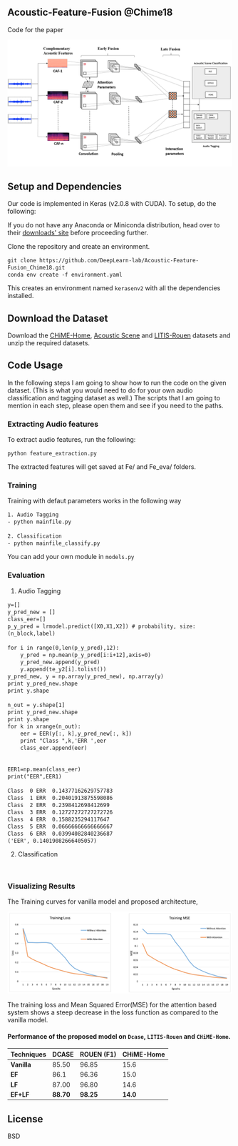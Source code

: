 ## Acoustic-Feature-Fusion @Chime18

Code for the paper

![](https://github.com/DeepLearn-lab/Acoustic-Feature-Fusion_Chime18/blob/master/architecture/img.png)

## Setup and Dependencies
Our code is implemented in Keras (v2.0.8 with CUDA). To setup, do the following:

If you do not have any Anaconda or Miniconda distribution, head over to their [downloads' site](https://conda.io/docs/user-guide/install/download.html) before proceeding further.

Clone the repository and create an environment.

```
git clone https://github.com/DeepLearn-lab/Acoustic-Feature-Fusion_Chime18.git
conda env create -f environment.yaml
```

This creates an environment named `kerasenv2` with all the dependencies installed.


## Download the Dataset
Download the [CHiME-Home](http://www.cs.tut.fi/sgn/arg/dcase2016/task-audio-tagging), [Acoustic Scene](http://www.cs.tut.fi/sgn/arg/dcase2016/task-acoustic-scene-classification) and [LITIS-Rouen](https://sites.google.com/site/alainrakotomamonjy/home/audio-scene) datasets and unzip the required datasets.

## Code Usage

In the following steps I am going to show how to run the code on the given dataset. (This is what you would need to do for your own audio classification and tagging dataset as well.) The scripts that I am going to mention in each step, please open them and see if you need to the paths.

### Extracting Audio features
To extract audio features, run the following:

```
python feature_extraction.py

```
The extracted features will get saved at Fe/ and Fe_eva/ folders.

### Training

Training with defaut parameters works in the following way

```
1. Audio Tagging
- python mainfile.py

2. Classification
- python mainfile_classify.py

```

You can add your own module in `models.py`

### Evaluation

1. Audio Tagging

```
y=[]
y_pred_new = []
class_eer=[]
p_y_pred = lrmodel.predict([X0,X1,X2]) # probability, size: (n_block,label)

for i in range(0,len(p_y_pred),12):
    y_pred = np.mean(p_y_pred[i:i+12],axis=0)
    y_pred_new.append(y_pred)
    y.append(te_y2[i].tolist())
y_pred_new, y = np.array(y_pred_new), np.array(y)
print y_pred_new.shape
print y.shape

n_out = y.shape[1]
print y_pred_new.shape
print y.shape
for k in xrange(n_out):
    eer = EER(y[:, k],y_pred_new[:, k])
    print "Class ",k,'ERR ',eer
    class_eer.append(eer)
    

EER1=np.mean(class_eer)
print("EER",EER1)

Class  0 ERR  0.14377162629757783
Class  1 ERR  0.20401913875598086
Class  2 ERR  0.2398412698412699
Class  3 ERR  0.12727272727272726
Class  4 ERR  0.1588235294117647
Class  5 ERR  0.06666666666666667
Class  6 ERR  0.03994082840236687
('EER', 0.14019082666405057)
```

2. Classification

```


```

### Visualizing Results
 

The Training curves for vanilla model and proposed architecture,

![](https://github.com/DeepLearn-lab/Acoustic-Feature-Fusion_Chime18/blob/master/Results/loss.PNG)

The training loss and Mean Squared Error(MSE) for the attention based system shows a steep decrease in the loss function as compared to the vanilla model.

#### Performance of the proposed model on `Dcase`, `LITIS-Rouen` and `CHiME-Home`.

Techniques | DCASE | ROUEN (F1) | CHiME-Home |
--- | --- | --- | ---
**Vanilla** | 85.50 | 96.85 | 15.6
**EF** | 86.1 | 96.36 | 15.0
**LF** | 87.00 | 96.80 | 14.6
**EF+LF** | **88.70** | **98.25** | **14.0**

## License
BSD
